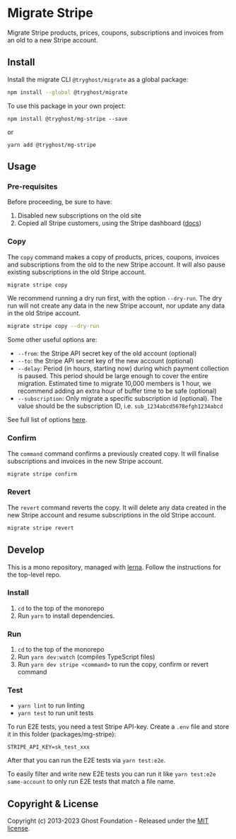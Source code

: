 # Migrate Stripe

Migrate Stripe products, prices, coupons, subscriptions and invoices from an old to a new Stripe account.

## Install

Install the migrate CLI `@tryghost/migrate` as a global package:

```sh
npm install --global @tryghost/migrate
```

To use this package in your own project:

`npm install @tryghost/mg-stripe --save`

or

`yarn add @tryghost/mg-stripe`


## Usage

### Pre-requisites

Before proceeding, be sure to have:
1. Disabled new subscriptions on the old site
2. Copied all Stripe customers, using the Stripe dashboard ([docs](https://stripe.com/docs/payments/account/data-migrations/pan-copy-self-serve))

### Copy

The `copy` command makes a copy of products, prices, coupons, invoices and subscriptions from the old to the new Stripe account. It will also pause existing subscriptions in the old Stripe account.

```sh
migrate stripe copy
```

We recommend running a dry run first, with the option `--dry-run`. The dry run will not create any data in the new Stripe account, nor update any data in the old Stripe account.

```sh
migrate stripe copy --dry-run
```

Some other useful options are:
- `--from`: the Stripe API secret key of the old account (optional)
- `--to`: the Stripe API secret key of the new account (optional)
- `--delay`: Period (in hours, starting now) during which payment collection is paused. This period should be large enough to cover the entire migration. Estimated time to migrate 10,000 members is 1 hour, we recommend adding an extra hour of buffer time to be safe (optional)
- `--subscription`: Only migrate a specific subscription id (optional). The value should be the subscription ID, i.e. `sub_1234abcd5678efgh1234abcd`

See full list of options [here](https://github.com/TryGhost/migrate/blob/main/packages/mg-stripe/src/lib/Options.ts).

### Confirm

The `command` command confirms a previously created copy. It will finalise subscriptions and invoices in the new Stripe account.

```sh
migrate stripe confirm
```

### Revert

The `revert` command reverts the copy. It will delete any data created in the new Stripe account and resume subscriptions in the old Stripe account.

```sh
migrate stripe revert
```


## Develop

This is a mono repository, managed with [lerna](https://lerna.js.org).
Follow the instructions for the top-level repo.

### Install

1. `cd` to the top of the monorepo
2. Run `yarn` to install dependencies.


### Run

1. `cd` to the top of the monorepo
1. Run `yarn dev:watch` (compiles TypeScript files)
2. Run `yarn dev stripe <command>` to run the copy, confirm or revert command


### Test

- `yarn lint` to run linting
- `yarn test` to run unit tests

To run E2E tests, you need a test Stripe API-key. Create a `.env` file and store it in this folder (packages/mg-stripe):

```
STRIPE_API_KEY=sk_test_xxx
```

After that you can run the E2E tests via `yarn test:e2e`.

To easily filter and write new E2E tests you can run it like `yarn test:e2e same-account` to only run E2E tests that match a file name.


## Copyright & License

Copyright (c) 2013-2023 Ghost Foundation - Released under the [MIT license](LICENSE).
